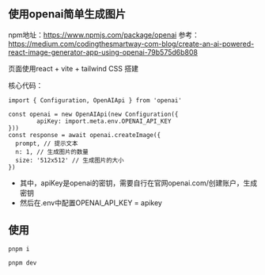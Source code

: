 ## 使用openai简单生成图片

npm地址：https://www.npmjs.com/package/openai
参考：https://medium.com/codingthesmartway-com-blog/create-an-ai-powered-react-image-generator-app-using-openai-79b575d6b808

页面使用react + vite + tailwind CSS 搭建

核心代码：
```
import { Configuration, OpenAIApi } from 'openai'

const openai = new OpenAIApi(new Configuration({
		apiKey: import.meta.env.OPENAI_API_KEY
}))
const response = await openai.createImage({
  prompt, // 提示文本
  n: 1, // 生成图片的数量
  size: '512x512' // 生成图片的大小
})
```
- 其中，apiKey是openai的密钥，需要自行在官网openai.com/创建账户，生成密钥
- 然后在.env中配置OPENAI_API_KEY = apikey


## 使用
```
pnpm i 

pnpm dev
```